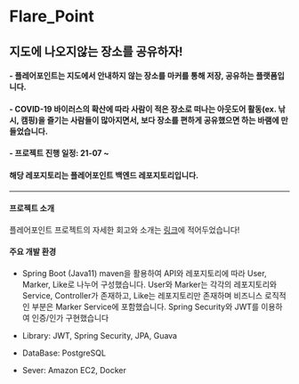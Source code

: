 # Flare_Point

## 지도에 나오지않는 장소를 공유하자!
#### - 플레어포인트는 지도에서 안내하지 않는 장소를 마커를 통해 저장, 공유하는 플랫폼입니다.
#### - COVID-19 바이러스의 확산에 따라 사람이 적은 장소로 떠나는 아웃도어 활동(ex. 낚시, 캠핑)을 즐기는 사람들이 많아지면서, 보다 장소를 편하게 공유했으면 하는 바램에 만들었습니다.
#### - 프로젝트 진행 일정: 21-07 ~

#### 해당 레포지토리는 플레어포인트 백엔드 레포지토리입니다.
---


#### 프로젝트 소개

플레어포인트 프로젝트의 자세한 회고와 소개는 [링크](https://velog.io/@bingsu_kun/%ED%86%A0%EC%9D%B4-%ED%94%84%EB%A1%9C%EC%A0%9D%ED%8A%B8-FlarePoint-%EB%A7%88%EC%BB%A4-%EA%B3%B5%EC%9C%A0-%EC%A7%80%EB%8F%84)에 적어두었습니다! 

#### 주요 개발 환경

- Spring Boot (Java11)
maven을 활용하여 API와 레포지토리에 따라 User, Marker, Like로 나누어 구성했습니다.
User와 Marker는 각각의 레포지토리와 Service, Controller가 존재하고, Like는 레포지토리만 존재하며 비즈니스 로직적인 부분은 Marker Service에 포함했습니다.
Spring Security와 JWT를 이용하여 인증/인가 구현했습니다

- Library: JWT, Spring Security, JPA, Guava

- DataBase: PostgreSQL

- Sever: Amazon EC2, Docker

